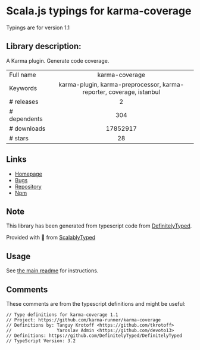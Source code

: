 
# Scala.js typings for karma-coverage

Typings are for version 1.1

## Library description:
A Karma plugin. Generate code coverage.

|                    |                 |
| ------------------ | :-------------: |
| Full name          | karma-coverage |
| Keywords           | karma-plugin, karma-preprocessor, karma-reporter, coverage, istanbul |
| # releases         | 2 |
| # dependents       | 304 |
| # downloads        | 17852917 |
| # stars            | 28 |

## Links
- [Homepage](https://github.com/karma-runner/karma-coverage#readme)
- [Bugs](https://github.com/karma-runner/karma-coverage/issues)
- [Repository](https://github.com/karma-runner/karma-coverage)
- [Npm](https://www.npmjs.com/package/karma-coverage)
    


## Note
This library has been generated from typescript code from [DefinitelyTyped](https://definitelytyped.org).

Provided with :purple_heart: from [ScalablyTyped](https://github.com/oyvindberg/ScalablyTyped)

## Usage
See [the main readme](../../readme.md) for instructions.

## Comments

These comments are from the typescript definitions and might be useful:
```
// Type definitions for karma-coverage 1.1
// Project: https://github.com/karma-runner/karma-coverage
// Definitions by: Tanguy Krotoff <https://github.com/tkrotoff>
//                 Yaroslav Admin <https://github.com/devoto13>
// Definitions: https://github.com/DefinitelyTyped/DefinitelyTyped
// TypeScript Version: 3.2

```

